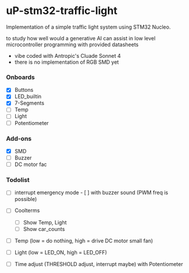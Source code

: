 # uP-stm32-traffic-light
Implementation of a simple traffic light system using STM32 Nucleo.

to study how well would a generative AI can assist in low level microcontroller programming with provided datasheets

- vibe coded with Antropic's Cluade Sonnet 4
- there is  no implementation of RGB SMD yet


### Onboards
- [X] Buttons
- [X] LED_builtin
- [X] 7-Segments
- [ ] Temp
- [ ] Light
- [ ] Potentiometer

### Add-ons
- [X] SMD
- [ ] Buzzer
- [ ] DC motor fac

### Todolist
- [ ] interrupt emergency mode
      - [ ] with buzzer sound (PWM freq is possible)

- [ ] Coolterms
  - [ ] Show Temp, Light
  - [ ] Show car_counts
- [ ] Temp (low = do nothing, high = drive DC motor small fan)
- [ ] Light (low = LED_ON, high = LED_OFF)
- [ ] Time adjust  (THRESHOLD adjust, interrupt maybe) with Potentiometer

